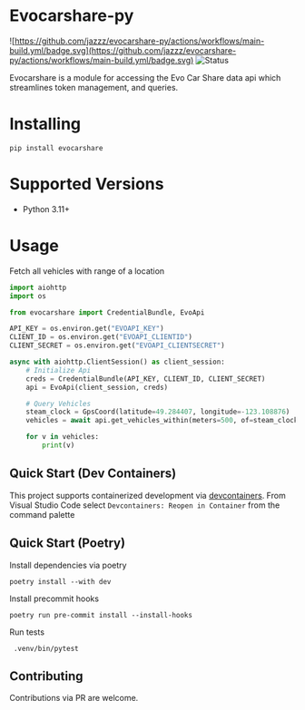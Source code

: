 # Evocarshare-py

![https://github.com/jazzz/evocarshare-py/actions/workflows/main-build.yml/badge.svg](https://github.com/jazzz/evocarshare-py/actions/workflows/main-build.yml/badge.svg)
![Status](https://img.shields.io/badge/Project_status-Alpha-orange)

Evocarshare is a module for accessing the Evo Car Share data api which streamlines token management, and queries.

# Installing

```
pip install evocarshare
```

# Supported Versions

- Python 3.11+

# Usage

Fetch all vehicles with range of a location
```python
import aiohttp
import os

from evocarshare import CredentialBundle, EvoApi

API_KEY = os.environ.get("EVOAPI_KEY")
CLIENT_ID = os.environ.get("EVOAPI_CLIENTID")
CLIENT_SECRET = os.environ.get("EVOAPI_CLIENTSECRET")

async with aiohttp.ClientSession() as client_session:
    # Initialize Api
    creds = CredentialBundle(API_KEY, CLIENT_ID, CLIENT_SECRET)
    api = EvoApi(client_session, creds)

    # Query Vehicles
    steam_clock = GpsCoord(latitude=49.284407, longitude=-123.108876)
    vehicles = await api.get_vehicles_within(meters=500, of=steam_clock)

    for v in vehicles:
        print(v)
```

## Quick Start (Dev Containers)

This project supports containerized development via [devcontainers](https://code.visualstudio.com/docs/remote/containers). From Visual Studio Code select `Devcontainers: Reopen in Container` from the command palette


## Quick Start (Poetry)

Install dependencies via poetry
```
poetry install --with dev
```

Install precommit hooks
```
poetry run pre-commit install --install-hooks
```

Run tests
```
 .venv/bin/pytest
```

## Contributing
Contributions via PR are welcome.
